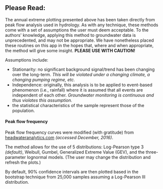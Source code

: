 
## Please Read:

The annual extreme plotting presented above has been taken directly from peak flow analysis used in hydrology. As with any technique, these methods come with a set of assumptions the user must deem acceptable. To the authors' knowledge, applying this method to groundwater data is unprecedented, and may not be appropriate. We have nonetheless placed these routines on this app in the hopes that, where and when appropriate, the method will give some insight. **PLEASE USE WITH CAUTION!**

Assumptions include:

- Stationarity: no significant background signal/trend has been changing over the long-term. *This will be violated under a changing climate, a changing pumping regime, etc.*
- Independence: originally, this analysis is to be applied to event-based phenomenon (i.e., rainfall) where it is assumed that all events are independent of each other. *Groundwater monitoring is continuous and thus violates this assumption.*
- the statistical characteristics of the sample represent those of the population.


#### Peak flow frequency
Peak flow frequency curves were modified (with gratitude) from [headwateranalytics.com](http://www.headwateranalytics.com/blog/flood-frequency-analysis-in-r) *(accessed December, 2016)*.

The method allows for the use of 5 distributions: Log-Pearson type 3 *(default)*, Weibull, Gumbel, Generalized Extreme Value (GEV), and the three-parameter lognormal models. (The user may change the distribution and refresh the plots.)

By default, 90% confidence intervals are then plotted based in the bootstrap technique from 25,000 samples assuming a Log-Pearson III distribution.